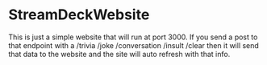# StreamDeckWebsite
This is just a simple website that will run at port 3000. If you send a post to that endpoint with a /trivia /joke /conversation /insult /clear then it will send that data to the website and the site will auto refresh with that info.
